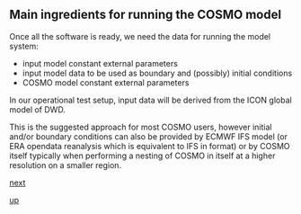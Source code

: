 ## Main ingredients for running the COSMO model ##

Once all the software is ready, we need the data for running the model
system:

 * input model constant external parameters
 * input model data to be used as boundary and (possibly) initial
   conditions
 * COSMO model constant external parameters

In our operational test setup, input data will be derived from the
ICON global model of DWD.

This is the suggested approach for most COSMO users, however initial
and/or boundary conditions can also be provided by ECMWF IFS model (or
ERA opendata reanalysis which is equivalent to IFS in format) or by
COSMO itself typically when performing a nesting of COSMO in itself at
a higher resolution on a smaller region.

[next](input_constant_data.md)

[up](README.md)